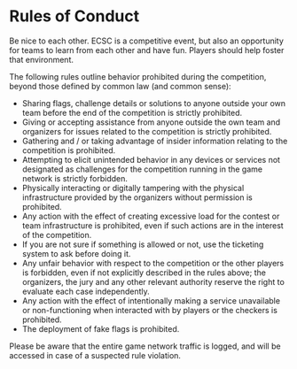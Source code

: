 # Rules of Conduct

<span class=hltext>Be nice to each other.</span> ECSC is a competitive event, but
also an opportunity for teams to learn from each other and have fun. Players should help foster that environment.

The following rules outline behavior prohibited during the competition, beyond
those defined by common law (and common sense):

- <span class=hltext>Sharing flags, challenge details or solutions to anyone outside
  your own team before the end of the competition is strictly prohibited.</span>
- <span class=hltext>Giving or accepting assistance from anyone outside the own team and organizers for issues related to the competition is strictly prohibited.</span>
- <span class=hltext>Gathering and / or taking advantage of insider information relating to the competition is prohibited.</span>
- <span class=hltext>Attempting to elicit unintended behavior in any devices or services not designated as challenges for the competition running in the game network is strictly forbidden.</span>
- <span class=hltext>Physically interacting or digitally tampering with the physical infrastructure provided by the organizers without permission is prohibited.</span>
- <span class=hltext>Any action with the effect of creating excessive load for the
  contest or team infrastructure is prohibited, even if such actions are in the interest of the competition.</span>
- <span class=hltext>If you are not sure if something is allowed or not, use the ticketing system to ask before doing it.</span>
- <span class=hltext>Any unfair behavior with respect to the competition or the other players is forbidden, even if not explicitly described in the rules above; the organizers, the jury and any other relevant authority reserve the right to evaluate each case independently.</span>
- <span class=hltext>Any action with the effect of intentionally making a service unavailable or non-functioning when interacted with by players or the checkers is prohibited.</span>
- <span class=hltext>The deployment of fake flags is prohibited.</span>

Please be aware that <span class=hltext>the entire game network traffic is logged</span>, and will be accessed in case of a suspected rule violation.

